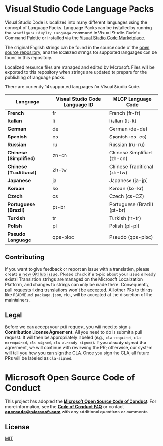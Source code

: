 # Visual Studio Code Language Packs

Visual Studio Code is localized into many different languages using the concept of Language Packs. Language Packs can be installed by running the `>Configure Display Language` command in Visual Studio Code's Command Palette or installed via the [Visual Studio Code Marketplace](https://marketplace.visualstudio.com/search?target=VSCode&category=Language%20Packs&sortBy=Installs).

The original English strings can be found in the source code of the [open source repository](https://github.com/microsoft/vscode), and the localized strings for supported languages can be found in this repository.

Localized resource files are managed and edited by Microsoft. Files will be exported to this repository when strings are updated to prepare for the publishing of language packs.

There are currently 14 supported languages for Visual Studio Code.

| Language                  | Visual Studio Code Language ID | MLCP Language Code          |
| ------------------------- | ------------------------------ | --------------------------- |
| **French**                | fr                             | French (fr-fr)              |
| **Italian**               | it                             | Italian (it-it)             |
| **German**                | de                             | German (de-de)              |
| **Spanish**               | es                             | Spanish (es-es)             |
| **Russian**               | ru                             | Russian (ru-ru)             |
| **Chinese (Simplified)**  | zh-cn                          | Chinese Simplified (zh-cn)  |
| **Chinese (Traditional)** | zh-tw                          | Chinese Traditional (zh-tw) |
| **Japanese**              | ja                             | Japanese (ja-jp)            |
| **Korean**                | ko                             | Korean (ko-kr)              |
| **Czech**                 | cs                             | Czech (cs-CZ)               |
| **Portuguese (Brazil)**   | pt-br                          | Portuguese (Brazil) (pt-br) |
| **Turkish**               | tr                             | Turkish (tr-tr)             |
| **Polish**                | pl                             | Polish (pl-pl)              |
| **Pseudo Language**       | qps-ploc                       | Pseudo (qps-ploc)           |

## Contributing

If you want to give feedback or report an issue with a translation, please create a [new GitHub issue](https://github.com/microsoft/vscode-loc/issues/new). Please check if a topic about your issue already exists!
Translation strings are managed on the Microsoft Localization Platform, and changes to strings can only be made there. Consequently, pull requests fixing translations won't be accepted. All other PRs to things like `README.md`, `package.json`, etc., will be accepted at the discretion of the maintainers.

## Legal

Before we can accept your pull request, you will need to sign a **Contribution License Agreement**. All you need to do is submit a pull request. It will then be appropriately labeled (e.g., `cla-required`, `cla-norequired`, `cla-signed`, `cla-already-signed`). If you already signed the agreement, we will continue with reviewing the PR; otherwise, our system will tell you how you can sign the CLA. Once you sign the CLA, all future PRs will be labeled as `cla-signed`.

# Microsoft Open Source Code of Conduct

This project has adopted the [**Microsoft Open Source Code of Conduct**](https://opensource.microsoft.com/codeofconduct/).
For more information, see the [**Code of Conduct FAQ**](https://opensource.microsoft.com/codeofconduct/faq/) or contact [**opencode@microsoft.com**](mailto:opencode@microsoft.com) with any additional questions or comments.

## License

[MIT](LICENSE.md)
